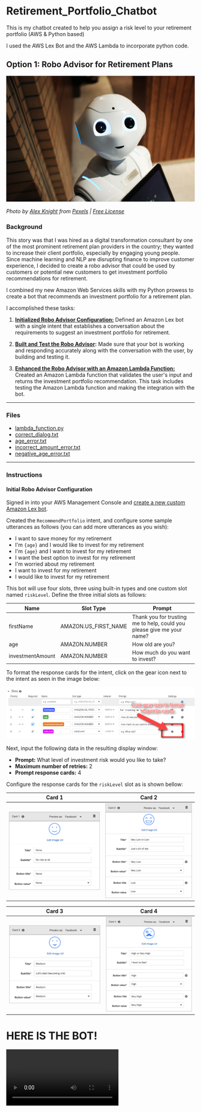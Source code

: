 # Retirement_Portfolio_Chatbot
This is my chatbot created to help you assign a risk level to your retirement portfolio (AWS &amp; Python based)

I used the AWS Lex Bot and the AWS Lambda to incorporate python code.

## Option 1: Robo Advisor for Retirement Plans

![Robot](robot.jpg)

*Photo by [Alex Knight](https://www.pexels.com/@alex-knight-1272316?utm_content=attributionCopyText&utm_medium=referral&utm_source=pexels) from [Pexels](https://www.pexels.com/photo/high-angle-photo-of-robot-2599244/?utm_content=attributionCopyText&utm_medium=referral&utm_source=pexels) | [Free License](https://www.pexels.com/photo-license/)*

### Background

This story was that I was hired as a digital transformation consultant by one of the most prominent retirement plan providers in the country; they wanted to increase their client portfolio, especially by engaging young people. Since machine learning and NLP are disrupting finance to improve customer experience, I decided to create a robo advisor that could be used by customers or potential new customers to get investment portfolio recommendations for retirement.

I combined my new Amazon Web Services skills with my Python prowess to create a bot that recommends an investment portfolio for a retirement plan.

I accomplished these tasks:

1. **[Initialized Robo Advisor Configuration:](#Initial-Robo-Advisor-Configuration)** Defined an Amazon Lex bot with a single intent that establishes a conversation about the requirements to suggest an investment portfolio for retirement.

2. **[Built and Test the Robo Advisor](#Build-and-Test-the-Robo-Advisor):** Made sure that your bot is working and responding accurately along with the conversation with the user, by building and testing it.

3. **[Enhanced the Robo Advisor with an Amazon Lambda Function:](#Enhance-the-Robo-Advisor-with-an-Amazon-Lambda-Function)** Created an Amazon Lambda function that validates the user's input and returns the investment portfolio recommendation. This task includes testing the Amazon Lambda function and making the integration with the bot.

---

### Files

* [lambda_function.py](Starter_Files/lambda_function.py)
* [correct_dialog.txt](Test_Cases/correct_dialog.txt)
* [age_error.txt](Test_Cases/age_error.txt)
* [incorrect_amount_error.txt](Test_Cases/incorrect_amount_error.txt)
* [negative_age_error.txt](Test_Cases/negative_age_error.txt)

---

### Instructions

#### Initial Robo Advisor Configuration

Signed in into your AWS Management Console and [create a new custom Amazon Lex bot](https://console.aws.amazon.com/lex/home).

Created the `RecommendPortfolio` intent, and configure some sample utterances as follows (you can add more utterances as you wish):

* I want to save money for my retirement
* I'm ​`{age}​` and I would like to invest for my retirement
* I'm `​{age}​` and I want to invest for my retirement
* I want the best option to invest for my retirement
* I'm worried about my retirement
* I want to invest for my retirement
* I would like to invest for my retirement

This bot will use four slots, three using built-in types and one custom slot named `riskLevel`. Define the three initial slots as follows:


| Name             | Slot Type            | Prompt                                                                    |
| ---------------- | -------------------- | ------------------------------------------------------------------------- |
| firstName        | AMAZON.US_FIRST_NAME | Thank you for trusting me to help, could you please give me your name? |
| age              | AMAZON.NUMBER        | How old are you?                                                          |
| investmentAmount | AMAZON.NUMBER        | How much do you want to invest?                                           |

To format the response cards for the intent, click on the gear icon next to the intent as seen in the image below:

![gear_icon](gear_icon.png)

Next, input the following data in the resulting display window:

* **Prompt:** What level of investment risk would you like to take?
* **Maximum number of retries:** 2
* **Prompt response cards:** 4

Configure the response cards for the `riskLevel` slot as is shown bellow:

| Card 1                              | Card 2                              |
| ----------------------------------- | ----------------------------------- |
| ![Card 1 sample](card1.png)  | ![Card 2 sample](card2.png)  |

| Card 3                              | Card 4                              |
| ----------------------------------- | ----------------------------------- |
| ![Card 3 sample](card3.png)  | ![Card 4 sample](card4.png)  |


# HERE IS THE BOT!

![The BOT](Tory_AWSlex_Chatbot_RetirementPorfolio_Recommendation.mov)




